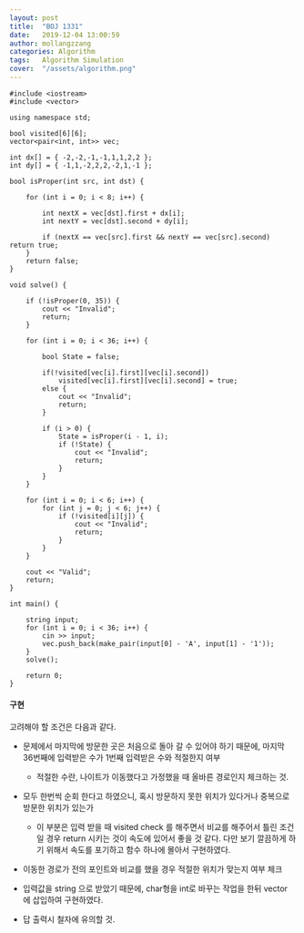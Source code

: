 ```yaml
---
layout: post
title:  "BOJ 1331"
date:   2019-12-04 13:00:59
author: mollangzzang
categories: Algorithm
tags:	Algorithm Simulation
cover:  "/assets/algorithm.png"
---
```


```
#include <iostream>
#include <vector>

using namespace std;

bool visited[6][6];
vector<pair<int, int>> vec;

int dx[] = { -2,-2,-1,-1,1,1,2,2 };
int dy[] = { -1,1,-2,2,2,-2,1,-1 };

bool isProper(int src, int dst) {

	for (int i = 0; i < 8; i++) {

		int nextX = vec[dst].first + dx[i];
		int nextY = vec[dst].second + dy[i];

		if (nextX == vec[src].first && nextY == vec[src].second) return true;
	}
	return false;
}

void solve() {

	if (!isProper(0, 35)) {
		cout << "Invalid";
		return;
	}

	for (int i = 0; i < 36; i++) {

		bool State = false;
		
		if(!visited[vec[i].first][vec[i].second])
			visited[vec[i].first][vec[i].second] = true;
		else {
			cout << "Invalid";
			return;
		}

		if (i > 0) {
			State = isProper(i - 1, i);
			if (!State) {
				cout << "Invalid";
				return;
			}
		}	
	}

	for (int i = 0; i < 6; i++) {
		for (int j = 0; j < 6; j++) {
			if (!visited[i][j]) {
				cout << "Invalid";
				return;
			}
		}
	}

	cout << "Valid";
	return;
}

int main() {

	string input;
	for (int i = 0; i < 36; i++) {
		cin >> input;
		vec.push_back(make_pair(input[0] - 'A', input[1] - '1'));
	}
	solve();

	return 0;
}
```

#### 구현

고려해야 할 조건은 다음과 같다.

- 문제에서 마지막에 방문한 곳은 처음으로 돌아 갈 수 있어야 하기 때문에, 마지막 36번째에 입력받은 수가 1번째 입력받은 수와 적절한지 여부

    - 적절한 수란, 나이트가 이동했다고 가정했을 때 올바른 경로인지 체크하는 것.

- 모두 한번씩 순회 한다고 하였으니, 혹시 방문하지 못한 위치가 있다거나 중복으로 방문한 위치가 있는가

    - 이 부분은 입력 받을 때 visited check 를 해주면서 비교를 해주어서 틀린 조건일 경우 return 시키는 것이 속도에 있어서 좋을 것 같다. 다만 보기 깔끔하게 하기 위해서 속도를 포기하고 함수 하나에 몰아서 구현하였다.

- 이동한 경로가 전의 포인트와 비교를 했을 경우 적절한 위치가 맞는지 여부 체크

- 입력값을 string 으로 받았기 때문에, char형을 int로 바꾸는 작업을 한뒤 vector 에 삽입하여 구현하였다.

- 답 출력시 철자에 유의할 것.
